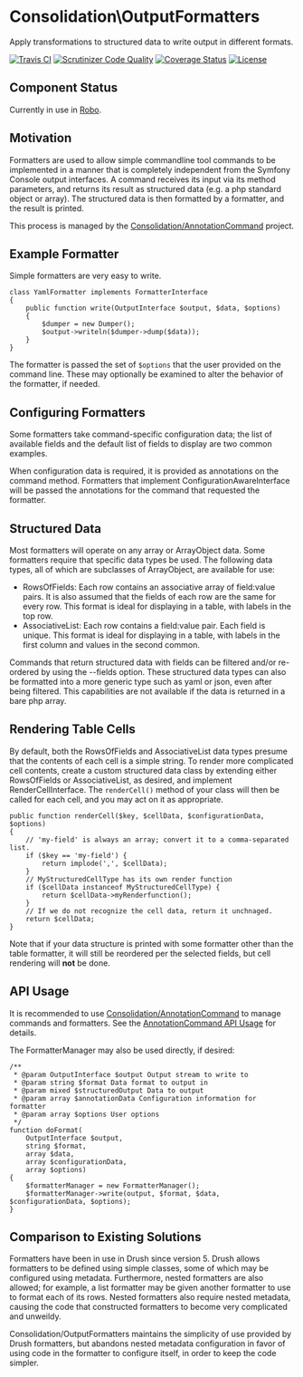 # Consolidation\OutputFormatters

Apply transformations to structured data to write output in different formats.

[![Travis CI](https://travis-ci.org/consolidation-org/output-formatters.svg?branch=master)](https://travis-ci.org/consolidation-org/output-formatters) [![Scrutinizer Code Quality](https://scrutinizer-ci.com/g/consolidation-org/output-formatters/badges/quality-score.png?b=master)](https://scrutinizer-ci.com/g/consolidation-org/output-formatters/?branch=master) [![Coverage Status](https://coveralls.io/repos/github/consolidation-org/output-formatters/badge.svg?branch=master)](https://coveralls.io/github/consolidation-org/output-formatters?branch=master) [![License](https://poser.pugx.org/consolidation/output-formatters/license)](https://packagist.org/packages/consolidation/output-formatters)

## Component Status

Currently in use in [Robo](https://github.com/Codegyre/Robo).

## Motivation

Formatters are used to allow simple commandline tool commands to be implemented in a manner that is completely independent from the Symfony Console output interfaces.  A command receives its input via its method parameters, and returns its result as structured data (e.g. a php standard object or array).  The structured data is then formatted by a formatter, and the result is printed.

This process is managed by the [Consolidation/AnnotationCommand](https://github.com/consolidation-org/annotation-command) project.

## Example Formatter

Simple formatters are very easy to write.
```
class YamlFormatter implements FormatterInterface
{
    public function write(OutputInterface $output, $data, $options)
    {
        $dumper = new Dumper();
        $output->writeln($dumper->dump($data));
    }
}
```
The formatter is passed the set of `$options` that the user provided on the command line. These may optionally be examined to alter the behavior of the formatter, if needed.

## Configuring Formatters

Some formatters take command-specific configuration data; the list of available fields and the default list of fields to display are two common examples.

When configuration data is required, it is provided as annotations on the command method. Formatters that implement ConfigurationAwareInterface will be passed the annotations for the command that requested the formatter.

## Structured Data

Most formatters will operate on any array or ArrayObject data. Some formatters require that specific data types be used. The following data types, all of which are subclasses of ArrayObject, are available for use:

- RowsOfFields: Each row contains an associative array of field:value pairs. It is also assumed that the fields of each row are the same for every row. This format is ideal for displaying in a table, with labels in the top row.
- AssociativeList: Each row contains a field:value pair. Each field is unique. This format is ideal for displaying in a table, with labels in the first column and values in the second common.

Commands that return structured data with fields can be filtered and/or re-ordered by using the --fields option. These structured data types can also be formatted into a more generic type such as yaml or json, even after being filtered. This capabilities are not available if the data is returned in a bare php array.

## Rendering Table Cells

By default, both the RowsOfFields and AssociativeList data types presume that the contents of each cell is a simple string. To render more complicated cell contents, create a custom structured data class by extending either RowsOfFields or AssociativeList, as desired, and implement RenderCellInterface.  The `renderCell()` method of your class will then be called for each cell, and you may act on it as appropriate.
```
public function renderCell($key, $cellData, $configurationData, $options)
{
    // 'my-field' is always an array; convert it to a comma-separated list.
    if ($key == 'my-field') {
        return implode(',', $cellData);
    }
    // MyStructuredCellType has its own render function
    if ($cellData instanceof MyStructuredCellType) {
        return $cellData->myRenderfunction();
    }
    // If we do not recognize the cell data, return it unchnaged.
    return $cellData;
}
```
Note that if your data structure is printed with some formatter other than the table formatter, it will still be reordered per the selected fields, but cell rendering will **not** be done.

## API Usage

It is recommended to use [Consolidation/AnnotationCommand](https://github.com/consolidation-org/annotation-command) to manage commands and formatters.  See the [AnnotationCommand API Usage](https://github.com/consolidation-org/annotation-command#api-usage) for details.

The FormatterManager may also be used directly, if desired:
```
/**
 * @param OutputInterface $output Output stream to write to
 * @param string $format Data format to output in
 * @param mixed $structuredOutput Data to output
 * @param array $annotationData Configuration information for formatter
 * @param array $options User options
 */
function doFormat(
    OutputInterface $output,
    string $format, 
    array $data,
    array $configurationData, 
    array $options) 
{
    $formatterManager = new FormatterManager();
    $formatterManager->write(output, $format, $data, $configurationData, $options);
}
```
## Comparison to Existing Solutions

Formatters have been in use in Drush since version 5. Drush allows formatters to be defined using simple classes, some of which may be configured using metadata. Furthermore, nested formatters are also allowed; for example, a list formatter may be given another formatter to use to format each of its rows. Nested formatters also require nested metadata, causing the code that constructed formatters to become very complicated and unweildy.

Consolidation/OutputFormatters maintains the simplicity of use provided by Drush formatters, but abandons nested metadata configuration in favor of using code in the formatter to configure itself, in order to keep the code simpler.

